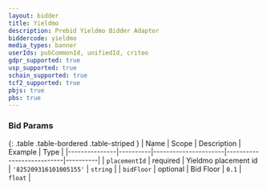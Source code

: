 ```yaml
---
layout: bidder
title: Yieldmo
description: Prebid Yieldmo Bidder Adaptor
biddercode: yieldmo
media_types: banner
userIds: pubCommonId, unifiedId, criteo
gdpr_supported: true
usp_supported: true
schain_supported: true
tcf2_supported: true
pbjs: true
pbs: true
---
```



### Bid Params

{: .table .table-bordered .table-striped }
| Name          | Scope    | Description          | Example                   | Type     |
|---------------|----------|----------------------|---------------------------|----------|
| `placementId` | required | Yieldmo placement id | `'825209316101005155'` | `string` |
| `bidFloor`    | optional |      Bid Floor       |         `0.1`          |  `float` |
